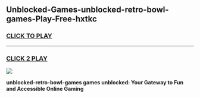 
## Unblocked-Games-unblocked-retro-bowl-games-Play-Free-hxtkc
<h3>
<a href="https://premium76.site?title=unblocked-retro-bowl-games&ref=23A">CLICK TO PLAY</a></h3>
<hr>

<h3>
<a href="https://premium76.site?title=unblocked-retro-bowl-games&ref=23A">CLICK 2 PLAY</a>
  
</h3>

<a href="https://premium76.site?title=unblocked-retro-bowl-games&ref=23A"><img src="https://clearcache.store/games.png"></a>


**unblocked-retro-bowl-games games unblocked: Your Gateway to Fun and Accessible Online Gaming**
